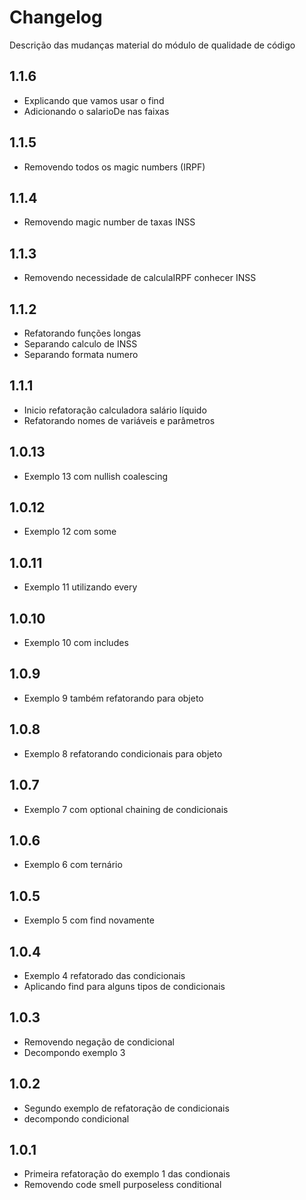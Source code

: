 # Changelog
Descrição das mudanças material do módulo de qualidade de código

## 1.1.6
- Explicando que vamos usar o find
- Adicionando o salarioDe nas faixas

## 1.1.5
- Removendo todos os magic numbers (IRPF)

## 1.1.4
- Removendo magic number de taxas INSS

## 1.1.3
- Removendo necessidade de calculaIRPF conhecer INSS

## 1.1.2
- Refatorando funções longas
- Separando calculo de INSS
- Separando formata numero

## 1.1.1
- Inicio refatoração calculadora salário líquido
- Refatorando nomes de variáveis e parâmetros

## 1.0.13
- Exemplo 13 com nullish coalescing

## 1.0.12
- Exemplo 12 com some

## 1.0.11
- Exemplo 11 utilizando every

## 1.0.10
- Exemplo 10 com includes

## 1.0.9
- Exemplo 9 também refatorando para objeto

## 1.0.8
- Exemplo 8 refatorando condicionais para objeto

## 1.0.7
- Exemplo 7 com optional chaining de condicionais

## 1.0.6
- Exemplo 6 com ternário

## 1.0.5
- Exemplo 5 com find novamente

## 1.0.4
- Exemplo 4 refatorado das condicionais
- Aplicando find para alguns tipos de condicionais

## 1.0.3
- Removendo negação de condicional
- Decompondo exemplo 3

## 1.0.2
- Segundo exemplo de refatoração de condicionais
- decompondo condicional

## 1.0.1
- Primeira refatoração do exemplo 1 das condionais
- Removendo code smell purposeless conditional
